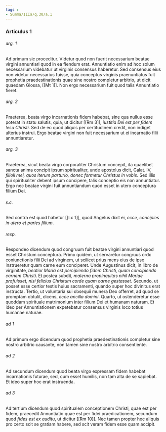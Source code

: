 ```yaml
---
tags : 
- Summa/IIIa/q.30/a.1
---
```


### Articulus 1

###### arg. 1
Ad primum sic proceditur. Videtur quod non fuerit necessarium beatae virgini annuntiari quod in ea fiendum erat. Annuntiatio enim ad hoc solum necessarium videbatur ut virginis consensus haberetur. Sed consensus eius non videtur necessarius fuisse, quia conceptus virginis praenuntiatus fuit prophetia praedestinationis quae sine nostro completur arbitrio, ut dicit quaedam Glossa, [[Mt 1]]. Non ergo necessarium fuit quod talis Annuntiatio fieret.

###### arg. 2
Praeterea, beata virgo incarnationis fidem habebat, sine qua nullus esse poterat in statu salutis, quia, ut dicitur [[Rm 3]], *iustitia Dei est per fidem Iesu Christi*. Sed de eo quod aliquis per certitudinem credit, non indiget ulterius instrui. Ergo beatae virgini non fuit necessarium ut ei incarnatio filii annuntiaretur.

###### arg. 3
Praeterea, sicut beata virgo corporaliter Christum concepit, ita quaelibet sancta anima concipit ipsum spiritualiter, unde apostolus dicit, Galat. IV, *filioli mei, quos iterum parturio, donec formetur Christus in vobis*. Sed illis qui spiritualiter debent ipsum concipere, talis conceptio eis non annuntiatur. Ergo nec beatae virgini fuit annuntiandum quod esset in utero conceptura filium Dei.

###### s.c.
Sed contra est quod habetur [[Lc 1]], quod Angelus dixit ei, *ecce, concipies in utero et paries filium*.

###### resp.
Respondeo dicendum quod congruum fuit beatae virgini annuntiari quod esset Christum conceptura. Primo quidem, ut servaretur congruus ordo coniunctionis filii Dei ad virginem, ut scilicet prius mens eius de ipso instrueretur quam carne eum conciperet. Unde Augustinus dicit, in libro de virginitate, *beatior Maria est percipiendo fidem Christi, quam concipiendo carnem Christi*. Et postea subdit, *materna propinquitas nihil Mariae profuisset, nisi felicius Christum corde quam carne gestasset*. Secundo, ut posset esse certior testis huius sacramenti, quando super hoc divinitus erat instructa. Tertio, ut voluntaria sui obsequii munera Deo offerret, ad quod se promptam obtulit, dicens, *ecce ancilla domini*. Quarto, ut ostenderetur esse quoddam spirituale matrimonium inter filium Dei et humanam naturam. Et ideo per Annuntiationem expetebatur consensus virginis loco totius humanae naturae.

###### ad 1
Ad primum ergo dicendum quod prophetia praedestinationis completur sine nostro arbitrio causante, non tamen sine nostro arbitrio consentiente.

###### ad 2
Ad secundum dicendum quod beata virgo expressam fidem habebat incarnationis futurae, sed, cum esset humilis, non tam alta de se sapiebat. Et ideo super hoc erat instruenda.

###### ad 3
Ad tertium dicendum quod spiritualem conceptionem Christi, quae est per fidem, praecedit Annuntiatio quae est per fidei praedicationem, secundum quod *fides est ex auditu*, ut dicitur [[Rm 10]]. Nec tamen propter hoc aliquis pro certo scit se gratiam habere, sed scit veram fidem esse quam accipit.


